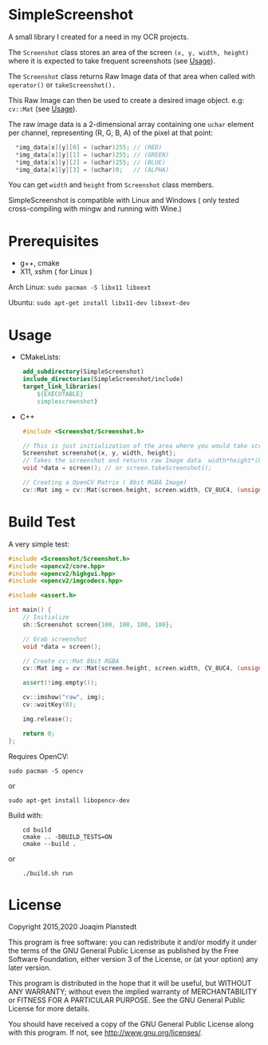 SimpleScreenshot
================
A small library I created for a need in my OCR projects.

The `Screenshot` class stores an area of the screen `(x, y, width, height)` where it is expected to take frequent screenshots (see [Usage](#usage)).

The `Screenshot` class returns Raw Image data of that area when called with `operator()` or `takeScreenshot().`

This Raw Image can then be used to create a desired image object.
e.g: `cv::Mat` (see [Usage](#usage)).

The raw image data is a 2-dimensional array containing one `uchar` element per channel, representing (R, G, B, A) of the pixel at that point:

```cpp
  *img_data[x][y][0] = (uchar)255; // (RED)
  *img_data[x][y][1] = (uchar)255; // (GREEN)
  *img_data[x][y][2] = (uchar)255; // (BLUE)
  *img_data[x][y][3] = (uchar)0;   // (ALPHA)
```

You can get `width` and `height` from `Screenshot` class members.

SimpleScreenshot is compatible with Linux and Windows ( only tested cross-compiling with mingw and running with Wine.)

Prerequisites
=============
* g++, cmake
* X11, xshm ( for Linux )

Arch Linux:
    ```
    sudo pacman -S libx11 libxext
    ```

Ubuntu:
    ```
    sudo apt-get install libx11-dev libxext-dev
    ```

Usage
=====

* CMakeLists:

```cmake
    add_subdirectory(SimpleScreenshot)
    include_directories(SimpleScreenshot/include)
    target_link_libraries(
        ${EXECUTABLE}
        simplescreenshot)
```

* C++
```cpp
    #include <Screenshot/Screenshot.h>

    // This is just initialization of the area where you would take screenshots
    Screenshot screenshot{x, y, width, height};
    // Takes the screenshot and returns raw Image data  width*height*(8bits RGBA)
    void *data = screen(); // or screen.takeScreenshot();

    // Creating a OpenCV Matrix ( 8bit RGBA Image)
    cv::Mat img = cv::Mat(screen.height, screen.width, CV_8UC4, (unsigned char*)data);
```
Build Test
==========
A very simple test:
```cpp
#include <Screenshot/Screenshot.h>
#include <opencv2/core.hpp>
#include <opencv2/highgui.hpp>
#include <opencv2/imgcodecs.hpp>

#include <assert.h>

int main() {
    // Initialize
    sh::Screenshot screen{100, 100, 100, 100};

    // Grab screenshot
    void *data = screen();

    // Create cv::Mat 8bit RGBA
    cv::Mat img = cv::Mat(screen.height, screen.width, CV_8UC4, (unsigned char*)data);

    assert(!img.empty());

    cv::imshow("raw", img);
    cv::waitKey(0);

    img.release();

    return 0;
};
```

Requires OpenCV:

```sudo pacman -S opencv```

or

```sudo apt-get install libopencv-dev```

Build with:
```
    cd build
    cmake .. -DBUILD_TESTS=ON
    cmake --build .
```
or
```
    ./build.sh run
```

License
=======

Copyright 2015,2020 Joaqim Planstedt

This program is free software: you can redistribute it and/or modify
it under the terms of the GNU General Public License as published by
the Free Software Foundation, either version 3 of the License, or
(at your option) any later version.

This program is distributed in the hope that it will be useful,
but WITHOUT ANY WARRANTY; without even the implied warranty of
MERCHANTABILITY or FITNESS FOR A PARTICULAR PURPOSE.  See the
GNU General Public License for more details.

You should have received a copy of the GNU General Public License
along with this program.  If not, see <http://www.gnu.org/licenses/>.
